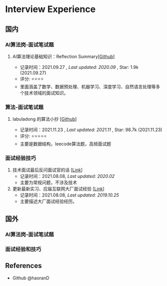 # Interview Experience

## 国内
### AI算法岗-面试笔试题
1. AI算法理论基础知识：Reflection Summary[[Github](https://github.com/sladesha/Reflection_Summary)]

   - 记录时间：2021.09.27 ,  *Last updated: 2020.09* , Star: 1.9k (2021.09.27)
   - 评分: ⭐⭐⭐⭐
   - 里面涵盖了数学、数据预处理、机器学习、深度学习、自然语言处理等多个技术领域的面试知识。

### 算法-面试笔试题
1. labuladong 的算法小抄 [[Github](https://github.com/labuladong/fucking-algorithm)]

   - 记录时间：2021.11.23 ,  *Last updated: 2021.11* , Star: 98.7k (2021.11.23)
   - 评分: ⭐⭐⭐⭐⭐
   - 主要是数据结构，leecode算法题，高频面试题
   
### 面试经验技巧

1. 技术面试最后反问面试官的话 [[Link](https://github.com/yifeikong/reverse-interview-zh)]
   - 记录时间：2021.08.08, *Last updated: 2020.02*
   - 主要为常规问题，不涉及技术
2. 更新最新实习、应届互联网大厂面试经验 [[Link](https://github.com/Sophia-11/AI-Job-Info/blob/master/README.md)]
   - 记录时间：2021.08.08, *Last updated: 2019.10.25*
   - 主要描述大厂面试经验经历。


## 国外
### AI算法岗-面试笔试题
### 面试经验和技巧

## References
- Github @haoranD
